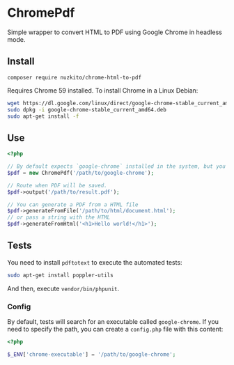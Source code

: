 # ChromePdf

Simple wrapper to convert HTML to PDF using Google Chrome in headless mode.

## Install

```
composer require nuzkito/chrome-html-to-pdf
```

Requires Chrome 59 installed. To install Chrome in a Linux Debian:
```bash
wget https://dl.google.com/linux/direct/google-chrome-stable_current_amd64.deb
sudo dpkg -i google-chrome-stable_current_amd64.deb
sudo apt-get install -f
```

## Use
```php
<?php

// By default expects `google-chrome` installed in the system, but you can specify the route to the binary, or other binary like `chromium`.
$pdf = new ChromePdf('/path/to/google-chrome');

// Route when PDF will be saved.
$pdf->output('/path/to/result.pdf');

// You can generate a PDF from a HTML file
$pdf->generateFromFile('/path/to/html/document.html');
// or pass a string with the HTML
$pdf->generateFromHtml('<h1>Hello world!</h1>');
```

## Tests

You need to install `pdftotext` to execute the automated tests:

```bash
sudo apt-get install poppler-utils
```

And then, execute `vendor/bin/phpunit`.

### Config
By default, tests will search for an executable called `google-chrome`. If you need to specify the path, you can create a `config.php` file with this content:

```php
<?php

$_ENV['chrome-executable'] = '/path/to/google-chrome';
```
